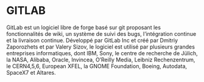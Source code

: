 # GITLAB

GitLab est un logiciel libre de forge basé sur git proposant les fonctionnalités de wiki, un système de suivi des bugs, l’intégration continue et la livraison continue. Développé par GitLab Inc et créé par Dmitriy Zaporozhets et par Valery Sizov, le logiciel est utilisé par plusieurs grandes entreprises informatiques, dont IBM, Sony, le centre de recherche de Jülich, la NASA, Alibaba, Oracle, Invincea, O’Reilly Media, Leibniz Rechenzentrum, le CERN4,5,6, European XFEL, la GNOME Foundation, Boeing, Autodata, SpaceX7 et Altares.
